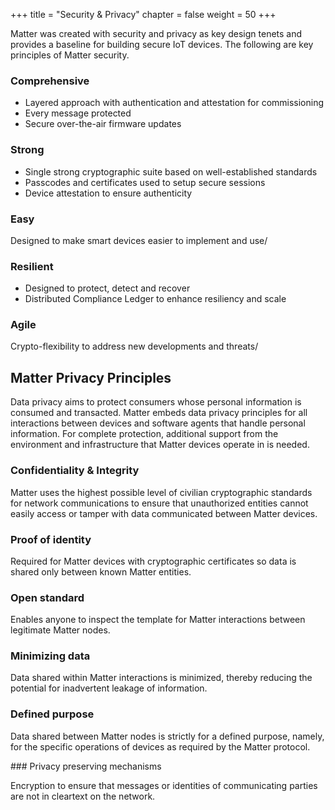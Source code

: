 +++
title = "Security & Privacy"
chapter = false
weight = 50
+++

Matter was created with security and privacy as key design tenets and provides a baseline for
building secure IoT devices. The following are key principles of Matter security.

### Comprehensive

- Layered approach with authentication and attestation for commissioning
- Every message protected
- Secure over-the-air firmware updates

### Strong

- Single strong cryptographic suite based on well-established standards
- Passcodes and certificates used to setup secure sessions
- Device attestation to ensure authenticity

### Easy

Designed to make smart devices easier to implement and use/

### Resilient

- Designed to protect, detect and recover
- Distributed Compliance Ledger to enhance resiliency and scale

### Agile

Crypto-flexibility to address new developments and threats/

## Matter Privacy Principles

Data privacy aims to protect consumers whose personal information is consumed and transacted.
Matter embeds data privacy principles for all interactions between devices and software agents
that handle personal information. For complete protection, additional support from the environment
and infrastructure that Matter devices operate in is needed.

### Confidentiality & Integrity

Matter uses the highest possible level of civilian cryptographic standards for network
communications to ensure that unauthorized entities cannot easily access or tamper with data
communicated between Matter devices.

### Proof of identity

Required for Matter devices with cryptographic certificates so data is shared only between known
Matter entities.

### Open standard

Enables anyone to inspect the template for Matter interactions between legitimate Matter nodes.

### Minimizing data

Data shared within Matter interactions is minimized, thereby reducing the potential for inadvertent
leakage of information.

### Defined purpose

Data shared between Matter nodes is strictly for a defined purpose, namely, for the specific
operations of devices as required by the Matter protocol.

### Privacy preserving mechanisms

Encryption to ensure that messages or identities of communicating parties are not in cleartext on
the network.
